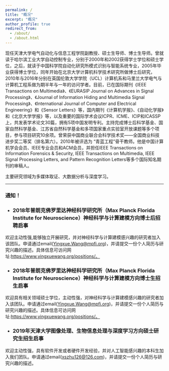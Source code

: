 ```yaml
---
permalink: /
title: "概况"
excerpt: "概况"
author_profile: true
redirect_from: 
  - /about/
  - /about.html
---
```


现任天津大学电气自动化与信息工程学院副教授、硕士生导师、博士生导师。曾就读于哈尔滨工业大学自动控制专业，分别于2000年和2002获得学士学位和硕士学位，之后，就读于中国科学院自动化研究所模式识别与智能系统专业，2005年毕业获得博士学位，同年开始在北京大学计算机科学技术研究所做博士后研究，2010年与2016年分别在英国伦敦大学学院（UCL）计算机系和马里兰大学电气与计算机工程系做为期半年与一年的访问学者。目前，已在国际期刊《IEEE Transactions on Multimedia》、《EURASIP Journal on Advances in Signal Processing》、《Journal of Information Hiding and Multimedia Signal Processing》、《International Journal of Computer and Electrical Engineering》和《Sensor Letters》等，国内期刊《计算机学报》、《自动化学报》和《北京大学学报》等，以及重要的国际学术会议ICPR、ICME、ICIP和ICASSP上，共发表学术论文30篇，拥有5项中国发明专利。主持完成博士后科学基金、国家自然科学基金、江苏省自然科学基金和多项国家重点实验室开放课题等多个项目，参与项目研究10余项。曾荣获中国商业联合会科学技术奖——全国商业科技进步奖二等奖（排名第六）。2010年被评选为 “青蓝工程”骨干教师。他是中国计算机学会会员、IEEE专业会员和ACM会员，并担任IEEE Transactions on Information Forensics & Security, IEEE Transactions on Multimedia, IEEE Signal Processing Letters, and Pattern Recognition Letters等多个国际知名期刊的审稿人。

主要研究领域为多媒体取证、大数据分析与深度学习。

---

### 通知！
- ### 2018年普朗克佛罗里达神经科学研究所（Max Planck Florida Institute for Neuroscience）神经科学与计算建模方向博士后招聘启事    
欢迎主动性强,能够独立开展研究，并对神经科学与计算建模感兴趣的研究者加入该团队。申请通过email(Yingxue.Wang@mpfi.org)，并请提交一份个人简历与研究兴趣的描述。具体信息可访问网址:https://www.yingxuewang.org/positions/。

- ### 2018年普朗克佛罗里达神经科学研究所（Max Planck Florida Institute for Neuroscience）神经科学与计算建模方向博士生招生启事    
欢迎具有相关领域硕士学位，主动性强，对神经科学与计算建模感兴趣的研究者加入该团队。申请通过email(Yingxue.Wang@mpfi.org)，并请提交一份个人简历与研究兴趣的描述。具体信息可访问网址:https://www.yingxuewang.org/positions/。

- ### 2019年天津大学图像处理、生物信息处理与深度学习方向硕士研究生招生启事    
欢迎主动性强，具有软件开发或者硬件开发经验，并对人工智能感兴趣的本科生加入我们团队。申请通过email(xszhu126@126.com)，并请提交一份个人简历与研究兴趣的描述。
